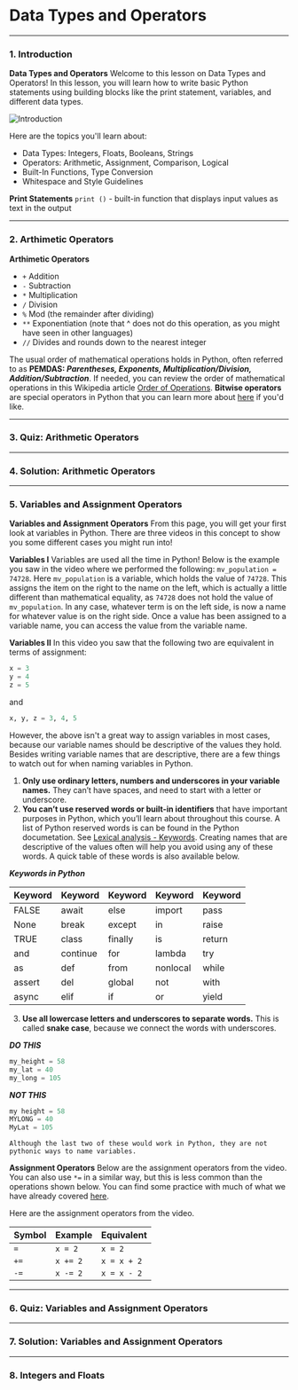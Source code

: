# Data Types and Operators

-----------------
### 1. Introduction
__Data Types and Operators__
Welcome to this lesson on Data Types and Operators! In this lesson, you will learn how to write basic Python statements using building blocks like the print statement, variables, and different data types.

![Introduction](https://video.udacity-data.com/topher/2021/May/609ec92c_intro-to-python-overarching-diagram-1/intro-to-python-overarching-diagram-1.jpg)

Here are the topics you'll learn about:
- Data Types: Integers, Floats, Booleans, Strings
- Operators: Arithmetic, Assignment, Comparison, Logical
- Built-In Functions, Type Conversion
- Whitespace and Style Guidelines

__Print Statements__
```print ()``` - built-in function that displays input values as text in the output

-----------------
### 2. Arthimetic Operators
__Arthimetic Operators__
- `+` Addition
- `-` Subtraction
- `*` Multiplication
- `/` Division
- `%` Mod (the remainder after dividing)
- `**` Exponentiation (note that ^ does not do this operation, as you might have seen in other languages)
- `//` Divides and rounds down to the nearest integer

The usual order of mathematical operations holds in Python, often referred to as __PEMDAS: *Parentheses, Exponents, Multiplication/Division, Addition/Subtraction*__.
If needed, you can review the order of mathematical operations in this Wikipedia article [Order of Operations](https://en.wikipedia.org/wiki/Order_of_operations).
__Bitwise operators__ are special operators in Python that you can learn more about [here](https://wiki.python.org/moin/BitwiseOperators) if you'd like.

-----------------
### 3. Quiz: Arithmetic Operators

-----------------
### 4. Solution: Arithmetic Operators

-----------------
### 5. Variables and Assignment Operators

__Variables and Assignment Operators__
From this page, you will get your first look at variables in Python. There are three videos in this concept to show you some different cases you might run into!

__Variables I__
Variables are used all the time in Python! Below is the example you saw in the video where we performed the following: `mv_population = 74728`.
Here `mv_population` is a variable, which holds the value of `74728`. This assigns the item on the right to the name on the left, which is actually a little different than mathematical equality, as `74728` does not hold the value of `mv_population`.
In any case, whatever term is on the left side, is now a name for whatever value is on the right side. Once a value has been assigned to a variable name, you can access the value from the variable name.

__Variables II__
In this video you saw that the following two are equivalent in terms of assignment:
```Python
x = 3
y = 4
z = 5
```
and
```Python
x, y, z = 3, 4, 5
```
However, the above isn't a great way to assign variables in most cases, because our variable names should be descriptive of the values they hold.
Besides writing variable names that are descriptive, there are a few things to watch out for when naming variables in Python.
1. __Only use ordinary letters, numbers and underscores in your variable names.__ They can’t have spaces, and need to start with a letter or underscore.
2. __You can’t use reserved words or built-in identifiers__ that have important purposes in Python, which you’ll learn about throughout this course. A list of Python reserved words is can be found in the Python documetation. See [Lexical analysis - Keywords](https://docs.python.org/3/reference/lexical_analysis.html#keywords). Creating names that are descriptive of the values often will help you avoid using any of these words. A quick table of these words is also available below.

__*Keywords in Python*__

| Keyword | Keyword | Keyword | Keyword | Keyword |
| ------ | ------ | ------ | ------ | ------ |
| FALSE | await	| else | import | pass |
| None | break | except | in | raise |
| TRUE | class | finally | is | return |
| and | continue | for | lambda | try |
| as | def | from | nonlocal | while |
| assert | del | global | not | with |
| async | elif | if | or | yield |

3. __Use all lowercase letters and underscores to separate words.__ This is called __snake case__, because we connect the words with underscores.

__*DO THIS*__
```Python
my_height = 58
my_lat = 40
my_long = 105
```
__*NOT THIS*__
```Python
my height = 58
MYLONG = 40
MyLat = 105
```
```
Although the last two of these would work in Python, they are not pythonic ways to name variables.
```

__Assignment Operators__
Below are the assignment operators from the video. You can also use `*=` in a similar way, but this is less common than the operations shown below. You can find some practice with much of what we have already covered [here](https://www.programiz.com/python-programming/operators).

Here are the assignment operators from the video.

| Symbol | Example | Equivalent |
| ------ | ------ | ------ |
| `=` | `x = 2` | `x = 2` |
| `+=` | `x += 2` | `x = x + 2` |
| `-=` | `x -= 2` | `x = x - 2` |

-----------------
### 6. Quiz: Variables and Assignment Operators

-----------------
### 7. Solution: Variables and Assignment Operators

-----------------
### 8. Integers and Floats


